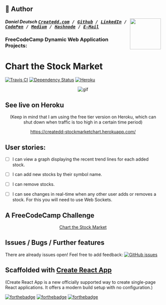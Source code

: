 ## 📝 Author
[<img src="https://avatars1.githubusercontent.com/u/22077628?v=3&u=927102473ec4fcc03ac2f6200740a9faff91fd55&s=400" align="right" height="100">](http://ddcreationstudios.at/)

##### Daniel Deutsch <kbd>[Createdd.com](http://createdd.com/) / [Github](https://www.freecodecamp.com/ddcreationstudios) / [LinkedIn](https://www.linkedin.com/in/daniel-deutsch-b95611127) / [CodePen](http://codepen.io/ddcreationstudios/)  / [Medium](https://medium.com/@ddcreationstudi) / [Hashnode](https://hashnode.com/@DDCreationStudio) / [E-Mail](mailto:dd@createdd.com)</kbd>


### FreeCodeCamp Dynamic Web Application Projects:
# Chart the Stock Market
[![Travis CI](https://travis-ci.org/DDCreationStudios/ChartTheStockMarket.svg?branch=master)](https://travis-ci.org/DDCreationStudios/ChartTheStockMarket) [![Dependency Status](https://gemnasium.com/badges/github.com/DDCreationStudios/ChartTheStockMarket.svg)](https://gemnasium.com/github.com/DDCreationStudios/ChartTheStockMarket) [![Heroku](http://heroku-badge.herokuapp.com/?app=createdd-stockmarketchart&style=flat&svg=1)](https://createdd-stockmarketchart.herokuapp.com/)

<p align="center"><img src="" alt="gif"/></p>

## See live on Heroku

<p align="center">(Keep in mind that I am using the free tier version on Heroku, which can shut down when traffic is too high in a certain time period)</p>
<p align="center"> 
<a href="https://createdd-stockmarketchart.herokuapp.com/">https://createdd-stockmarketchart.herokuapp.com/</a>
</p>


## User stories:

- [ ] I can view a graph displaying the recent trend lines for each added stock.

- [ ] I can add new stocks by their symbol name.

- [ ] I can remove stocks.

- [ ]  I can see changes in real-time when any other user adds or removes a stock. For this you will need to use Web Sockets.

## A FreeCodeCamp Challenge

<p align="center">
<a href="https://www.freecodecamp.org/challenges/chart-the-stock-market">Chart the Stock Market</a>
</p>

## Issues / Bugs / Further features 

There are already issues open! Feel free to add feedback: [![GitHub issues](https://img.shields.io/github/issues/DDCreationStudios/ChartTheStockMarket.svg?colorB=b342f4)](https://github.com/DDCreationStudios/votingApp/issues)


## Scaffolded with [Create React App](https://github.com/facebookincubator/create-react-app)

(Create React App is a new officially supported way to create single-page React applications. It offers a modern build setup with no configuration.)

[![forthebadge](http://forthebadge.com/images/badges/60-percent-of-the-time-works-every-time.svg)](http://forthebadge.com) [![forthebadge](http://forthebadge.com/images/badges/built-with-science.svg)](http://forthebadge.com) [![forthebadge](http://forthebadge.com/images/badges/as-seen-on-tv.svg)](http://forthebadge.com)
